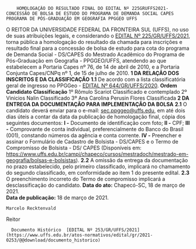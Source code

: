         HOMOLOGAÇÃO DO RESULTADO FINAL DO EDITAL Nº 225GRUFFS2021- CONCESSÃO DE BOLSA DE ESTUDO DO PROGRAMA DE DEMANDA SOCIAL CAPES PROGRAMA DE PÓS-GRADUAÇÃO EM GEOGRAFIA PPGGEO UFFS  

 O REITOR DA UNIVERSIDADE FEDERAL DA FRONTEIRA SUL (UFFS), no uso de suas atribuições legais, e considerando o [EDITAL Nº 225/GR/UFFS/2021](https://www.uffs.edu.br/atos-normativos/edital/gr/2021-0225), torna pública a homologação do resultado da chamada para inscrições e resultado final para a concessão de bolsa de estudo para cota do programa de Demanda Social - DS/CAPES do Mestrado Acadêmico do Programa de Pós-Graduação em Geografia - PPGGEO/UFFS, atendendo ao que estabelecem a Portaria Capes nº 76, de 14 de abril de 2010, e a Portaria Conjunta Capes/CNPq nº 1, de 15 de julho de 2010.  **1 DA RELAÇÃO DOS INSCRITOS E DA CLASSIFICAÇÃO** **1.1**  De acordo com a lista classificatória geral de ingresso no PPGGeo - [EDITAL Nº 644/GR/UFFS/2020](https://www.uffs.edu.br/atos-normativos/edital/gr/2020-0644).     **Ordem**   **Candidato**   **Classificação**     1º   Rômulo Scariot   Classificado e contemplado     2º   Vinicios Nalin   Classificado     3º   Ana Carolina Perusin Flores   Classificada      **2 DA ENTREGA DA DOCUMENTAÇÃO PARA IMPLEMENTAÇÃO DA BOLSA** **2.1**  O candidato deverá enviar para o e-mail: sec.ppggeo@uffs.edu, em até dois dias úteis a contar da data da publicação de homologação final, cópia dos seguintes documentos: **I -**  Documento de identificação com foto; **II -**  CPF; **III -**  Comprovante de conta individual, preferencialmente do Banco do Brasil (001), constando números da agência e conta corrente. **IV -**  Preencher e assinar o Formulário de Cadastro de Bolsista - DS/CAPES e o Termo de Compromisso de Bolsista - DS/ CAPES (Disponíveis em: <https://www.uffs.edu.br/campi/chapeco/cursos/mestradoch/mestrado-em-geografia/bolsas-e-bolsistas>). **2.2**  A omissão da entrega da documentação no prazo estabelecido, pelo primeiro classificado, implicará no chamamento do segundo classificado, em conformidade ao item 1 do presente edital. **2.3**  O preenchimento incorreto do Termo de compromisso implicará a desclassificação do candidato.      **Data do ato:** Chapecó-SC, 18 de março de 2021.   
 **Data de publicação:**  18 de março de 2021. 

    Marcelo Recktenvald   
 Reitor 

      Documento Histórico  [EDITAL Nº 253/GR/UFFS/2021](https://www.uffs.edu.br/atos-normativos/edital/gr/2021-0253/@@download/documento_historico)     
      